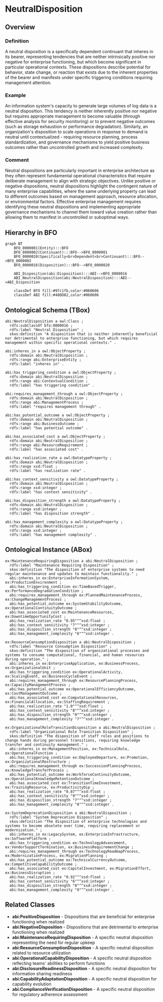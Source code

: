 # NeutralDisposition

## Overview

### Definition
A neutral disposition is a specifically dependent continuant that inheres in its bearer, representing tendencies that are neither intrinsically positive nor negative for enterprise functioning, but which become significant in particular operational contexts. These dispositions describe potential for behavior, state change, or reaction that exists due to the inherent properties of the bearer and manifests under specific triggering conditions requiring management attention.

### Example
An information system's capacity to generate large volumes of log data is a neutral disposition. This tendency is neither inherently positive nor negative but requires appropriate management to become valuable (through effective analysis for security monitoring) or to prevent negative outcomes (such as storage exhaustion or performance degradation). Similarly, an organization's disposition to scale operations in response to demand is neutral until contextualized - requiring resource planning, process standardization, and governance mechanisms to yield positive business outcomes rather than uncontrolled growth and increased complexity.

### Comment
Neutral dispositions are particularly important in enterprise architecture as they often represent fundamental operational characteristics that require deliberate management to align with strategic objectives. Unlike positive or negative dispositions, neutral dispositions highlight the contingent nature of many enterprise capabilities, where the same underlying property can lead to different outcomes based on management approach, resource allocation, or environmental factors. Effective enterprise management requires identifying these neutral dispositions and implementing appropriate governance mechanisms to channel them toward value creation rather than allowing them to manifest in uncontrolled or suboptimal ways.

## Hierarchy in BFO
```mermaid
graph BT
    BFO_0000001(Entity):::BFO
    BFO_0000002(Continuant):::BFO-->BFO_0000001
    BFO_0000020(Specifically<br>Dependent<br>Continuant):::BFO-->BFO_0000002
    BFO_0000016(Disposition):::BFO-->BFO_0000020
    
    ABI_Disposition(abi:Disposition):::ABI-->BFO_0000016
    ABI_NeutralDisposition(abi:NeutralDisposition):::ABI-->ABI_Disposition
    
    classDef BFO fill:#97c1fb,color:#060606
    classDef ABI fill:#48DD82,color:#060606
```

## Ontological Schema (TBox)
```turtle
abi:NeutralDisposition a owl:Class ;
  rdfs:subClassOf bfo:0000016 ;
  rdfs:label "Neutral Disposition" ;
  skos:definition "A disposition that is neither inherently beneficial nor detrimental to enterprise functioning, but which requires management within specific operational contexts." .

abi:inheres_in a owl:ObjectProperty ;
  rdfs:domain abi:NeutralDisposition ;
  rdfs:range abi:EnterpriseEntity ;
  rdfs:label "inheres in" .

abi:has_triggering_condition a owl:ObjectProperty ;
  rdfs:domain abi:NeutralDisposition ;
  rdfs:range abi:ContextualCondition ;
  rdfs:label "has triggering condition" .

abi:requires_management_through a owl:ObjectProperty ;
  rdfs:domain abi:NeutralDisposition ;
  rdfs:range abi:ManagementProcess ;
  rdfs:label "requires management through" .

abi:has_potential_outcome a owl:ObjectProperty ;
  rdfs:domain abi:NeutralDisposition ;
  rdfs:range abi:BusinessOutcome ;
  rdfs:label "has potential outcome" .

abi:has_associated_cost a owl:ObjectProperty ;
  rdfs:domain abi:NeutralDisposition ;
  rdfs:range abi:ResourceRequirement ;
  rdfs:label "has associated cost" .

abi:has_realization_rate a owl:DatatypeProperty ;
  rdfs:domain abi:NeutralDisposition ;
  rdfs:range xsd:float ;
  rdfs:label "has realization rate" .

abi:has_context_sensitivity a owl:DatatypeProperty ;
  rdfs:domain abi:NeutralDisposition ;
  rdfs:range xsd:integer ;
  rdfs:label "has context sensitivity" .

abi:has_disposition_strength a owl:DatatypeProperty ;
  rdfs:domain abi:NeutralDisposition ;
  rdfs:range xsd:integer ;
  rdfs:label "has disposition strength" .

abi:has_management_complexity a owl:DatatypeProperty ;
  rdfs:domain abi:NeutralDisposition ;
  rdfs:range xsd:integer ;
  rdfs:label "has management complexity" .
```

## Ontological Instance (ABox)
```turtle
ex:MaintenanceRequiringDisposition a abi:NeutralDisposition ;
  rdfs:label "Maintenance Requiring Disposition" ;
  skos:definition "The disposition of enterprise systems to need regular maintenance and updates to maintain functionality." ;
  abi:inheres_in ex:EnterpriseInformationSystem, ex:ProductionEnvironment ;
  abi:has_triggering_condition ex:TimeBasedTrigger, ex:PerformanceDegradationCondition ;
  abi:requires_management_through ex:PlannedMaintenanceProcess, ex:ChangeManagementProcess ;
  abi:has_potential_outcome ex:SystemStabilityOutcome, ex:OperationalContinuityOutcome ;
  abi:has_associated_cost ex:MaintenanceResources, ex:DowntimeOpportunityCost ;
  abi:has_realization_rate "0.95"^^xsd:float ;
  abi:has_context_sensitivity "7"^^xsd:integer ;
  abi:has_disposition_strength "8"^^xsd:integer ;
  abi:has_management_complexity "6"^^xsd:integer .

ex:ResourceConsumptionDisposition a abi:NeutralDisposition ;
  rdfs:label "Resource Consumption Disposition" ;
  skos:definition "The disposition of organizational processes and systems to consume computational, financial, and human resources during operation." ;
  abi:inheres_in ex:EnterpriseApplication, ex:BusinessProcess, ex:OrganizationalUnit ;
  abi:has_triggering_condition ex:OperationalActivity, ex:ScalingEvent, ex:BusinessCycleEvent ;
  abi:requires_management_through ex:ResourcePlanningProcess, ex:CapacityManagementProcess ;
  abi:has_potential_outcome ex:OperationalEfficiencyOutcome, ex:CostManagementOutcome ;
  abi:has_associated_cost ex:ComputationalResources, ex:FinancialAllocation, ex:StaffingRequirement ;
  abi:has_realization_rate "1.0"^^xsd:float ;
  abi:has_context_sensitivity "8"^^xsd:integer ;
  abi:has_disposition_strength "9"^^xsd:integer ;
  abi:has_management_complexity "7"^^xsd:integer .

ex:OrganizationalRoleTransitionDisposition a abi:NeutralDisposition ;
  rdfs:label "Organizational Role Transition Disposition" ;
  skos:definition "The disposition of staff roles and positions to change hands during personnel transitions, requiring knowledge transfer and continuity management." ;
  abi:inheres_in ex:ManagementPosition, ex:TechnicalRole, ex:OperationalFunction ;
  abi:has_triggering_condition ex:EmployeeDeparture, ex:Promotion, ex:OrganizationalRestructure ;
  abi:requires_management_through ex:SuccessionPlanningProcess, ex:KnowledgeTransferProcess ;
  abi:has_potential_outcome ex:WorkforceContinuityOutcome, ex:OperationalKnowledgeRetentionOutcome ;
  abi:has_associated_cost ex:TransitionTimeInvestment, ex:TrainingResource, ex:ProductivityDip ;
  abi:has_realization_rate "0.87"^^xsd:float ;
  abi:has_context_sensitivity "9"^^xsd:integer ;
  abi:has_disposition_strength "7"^^xsd:integer ;
  abi:has_management_complexity "8"^^xsd:integer .

ex:SystemDeprecationDisposition a abi:NeutralDisposition ;
  rdfs:label "System Deprecation Disposition" ;
  skos:definition "The disposition of enterprise technologies and systems to become obsolete over time, requiring replacement or modernization." ;
  abi:inheres_in ex:LegacySystem, ex:EnterpriseInfrastructure, ex:SoftwarePlatform ;
  abi:has_triggering_condition ex:TechnologyAdvancement, ex:VendorSupportTermination, ex:BusinessRequirementChange ;
  abi:requires_management_through ex:TechnologyRoadmapProcess, ex:ModernizationProcess, ex:MigrationPlanning ;
  abi:has_potential_outcome ex:TechnicalCurrencyOutcome, ex:CompetitiveCapabilityOutcome ;
  abi:has_associated_cost ex:CapitalInvestment, ex:MigrationEffort, ex:BusinessDisruption ;
  abi:has_realization_rate "0.92"^^xsd:float ;
  abi:has_context_sensitivity "6"^^xsd:integer ;
  abi:has_disposition_strength "8"^^xsd:integer ;
  abi:has_management_complexity "9"^^xsd:integer .
```

## Related Classes
- **abi:PositiveDisposition** - Dispositions that are beneficial for enterprise functioning when realized
- **abi:NegativeDisposition** - Dispositions that are detrimental to enterprise functioning when realized
- **abi:MaintenanceRequiringDisposition** - A specific neutral disposition representing the need for regular upkeep
- **abi:ResourceConsumptionDisposition** - A specific neutral disposition related to resource utilization
- **abi:OperationalCapabilityDisposition** - A specific neutral disposition reflecting teams' abilities to perform functions
- **abi:DisclosureReadinessDisposition** - A specific neutral disposition for information sharing readiness
- **abi:CapabilityAdaptationDisposition** - A specific neutral disposition for capability evolution
- **abi:ComplianceVerificationDisposition** - A specific neutral disposition for regulatory adherence assessment